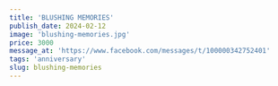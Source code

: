 ```yaml
---
title: 'BLUSHING MEMORIES'
publish_date: 2024-02-12
image: 'blushing-memories.jpg'
price: 3000
message_at: 'https://www.facebook.com/messages/t/100000342752401'
tags: 'anniversary'
slug: blushing-memories
---
```

